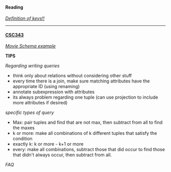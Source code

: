 
#### Reading

[_Definition of keys!!_](http://stackoverflow.com/questions/6951052/differences-between-key-superkey-minimal-superkey-candidate-key-and-primary-k)  

---

#### [CSC343](http://www.cdf.toronto.edu/~csc343h/winter/)

[_Movie Schema example_](http://www.cdf.toronto.edu/~csc343h/winter/in_class/w1/Movies.pdf)


__TIPS__

_Regarding writing queries_
  + think only about relations without considering other stuff
  + every time there is a join, make sure matching attributes have the appropriate ID (using renaming)
  + annotate subexpression with attributes
  + its always problem regarding one tuple (can use projection to include more attributes if desired)

_specific types of query_  
  + Max: pair tuples and find that are not max, then subtract from all to find the maxes
  + k or more: make all combinations of k different tuples that satisfy the condition
  + exactly k: k or more - k+1 or more
  + every: make all combinations, subtract those that did occur to find those that didn't always occur, then subtract from all.

_FAQ_
